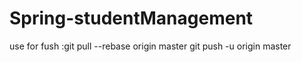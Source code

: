 # Spring-studentManagement

use  for fush :git pull --rebase origin master
git push -u origin master
